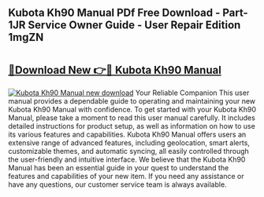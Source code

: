 ## Kubota Kh90 Manual PDf Free Download - Part-1JR Service Owner Guide - User Repair Edition 1mgZN

# <h2><a href="http://bc60074.oget.top/?id=Kubota+Kh90+Manual">🔗Download New 👉🔴 Kubota Kh90 Manual</a></h2>

[![Kubota Kh90 Manual new download](https://i.imgur.com/5g1atiW.png)](http://bc60074.oget.top/?id=Kubota+Kh90+Manual)
Your Reliable Companion This user manual provides a dependable guide to operating and maintaining your new Kubota Kh90 Manual with confidence. To get started with your Kubota Kh90 Manual, please take a moment to read this user manual carefully. It includes detailed instructions for product setup, as well as information on how to use its various features and capabilities. Kubota Kh90 Manual offers users an extensive range of advanced features, including geolocation, smart alerts, customizable themes, and automatic syncing, all easily controlled through the user-friendly and intuitive interface. We believe that the Kubota Kh90 Manual has been an essential guide in your quest to understand the features and capabilities of your new item. If you need any assistance or have any questions, our customer service team is always available.
